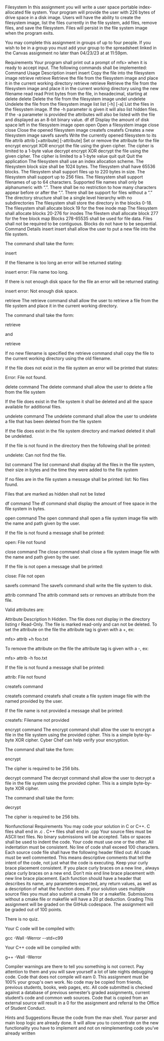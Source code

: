 Filesystem
In this assignment you will write a user space portable index-allocated file system. Your program will provide the user with 226 bytes of drive space in a disk image. Users will have the ability to create the filesystem image, list the files currently in the file system, add files, remove files, and save the filesystem. Files will persist in the file system image when the program exits.

You may complete this assignment in groups of up to four people. If you wish to be in a group you must add your group to the spreadsheet linked in the Canvas assignment no later than 04/23/23 at at 11:59pm.

Requirements
Your program shall print out a prompt of mfs> when it is ready to accept input.
The following commands shall be implemented:
Command	Usage	Description
insert	insert <filename>	Copy the file into the filesystem image
retrieve	retrieve <filename>	Retrieve the file from the filesystem image and place it in the current working directory
retrieve	retrieve <filename> <newfilename>	Retrieve the file from the filesystem image and place it in the current working directory using the new filename
read	read <filename> <starting byte> <number of bytes>	Print <number of bytes> bytes from the file, in hexadecimal, starting at <starting byte>
delete	delete <filename>	Delete the file from the filesystem image
undel	undelete <filename>	Undelete the file from the filesystem image
list	list [-h] [-a]	List the files in the filesystem image. If the -h parameter is given it will also list hidden files. If the -a parameter is provided the attributes will also be listed with the file and displayed as an 8-bit binary value.
df	df	Display the amount of disk space left in the filesystem image
open	open <filename>	Open a filesystem image
close	close	Close the opened filesystem image
createfs	createfs <filename>	Creates a new filesystem image
savefs	savefs	Write the currently opened filesystem to its file
attrib	attrib [+attribute] [-attribute] <filename>	Set or remove the attribute for the file
encrypt	encrypt <filename> <cipher>	XOR encrypt the file using the given cipher. The cipher is limited to a 1-byte value
decrypt	encrypt <filename> <cipher>	XOR decrypt the file using the given cipher. The cipher is limited to a 1-byte value
quit	quit	Quit the application
The filesystem shall use an index allocation scheme.
The filesystem block size shall be 1024 bytes.
The filesystem shall have 65536 blocks.
The filesystem shall support files up to 220 bytes in size.
The filesystem shall support up to 256 files.
The filesystem shall support filenames of up to 64 characters.
Supported file names shall only be alphanumeric with “.”. There shall be no restriction to how many characters appear before or after the “.”. There shall be support for files without a “.”
The directory structure shall be a single level hierarchy with no subdirectories
The filesystem shall store the directory in the blocks 0-18.
The filesystem shall allocate block 19 for the free inode map
The filesystem shall allocate blocks 20-276 for inodes
The filestem shall allocate block 277 for the free block map
Blocks 278-65535 shall be used for file data.
Files shall not be required to be contiguous. Blocks do not have to be sequential.
Command Details
insert
insert shall allow the user to put a new file into the file system.

The command shall take the form:

insert <filename>

If the filename is too long an error will be returned stating:

insert error: File name too long.

If there is not enough disk space for the file an error will be returned stating:

insert error: Not enough disk space.

retrieve
The retrieve command shall allow the user to retrieve a file from the file system and place it in the current working directory.

The command shall take the form:

retrieve <filename>

and

retrieve <filename> <newfilename>

If no new filename is specified the retrieve command shall copy the file to the current working directory using the old filename.

If the file does not exist in the file system an error will be printed that states:

Error: File not found.

delete command
The delete command shall allow the user to delete a file from the file system

If the file does exist in the file system it shall be deleted and all the space available for additional files.

undelete command
The undelete command shall allow the user to undelete a file that has been deleted from the file system

If the file does exist in the file system directory and marked deleted it shall be undeleted.

If the file is not found in the directory then the following shall be printed:

undelete: Can not find the file.

list command
The list command shall display all the files in the file system, their size in bytes and the time they were added to the file system

If no files are in the file system a message shall be printed: list: No files found.

Files that are marked as hidden shall not be listed

df command
The df command shall display the amount of free space in the file system in bytes.

open command
The open command shall open a file system image file with the name and path given by the user.

If the file is not found a message shall be printed:

open: File not found

close command
The close command shall close a file system image file with the name and path given by the user.

If the file is not open a message shall be printed:

close: File not open

savefs command
The savefs command shall write the file system to disk.

attrib command
The attrib command sets or removes an attribute from the file.

Valid attributes are:

Attribute	Description
h	Hidden. The file does not display in the directory listing
r	Read-Only. The file is marked read-only and can not be deleted.
To set the attribute on the file the attribute tag is given with a +, ex:

mfs> attrib +h foo.txt

To remove the attribute on the file the attribute tag is given with a -, ex:

mfs> attrib -h foo.txt

If the file is not found a message shall be printed:

attrib: File not found

createfs command

createfs command
createfs shall create a file system image file with the named provided by the user.

If the file name is not provided a message shall be printed:

createfs: Filename not provided

encrypt command
The encrypt command shall allow the user to encrypt a file in the file system using the provided cipher. This is a simple byte-by-byte XOR cipher. Cyber Chef can help verify your encryption.

The command shall take the form:

encrypt <filename> <cipher>

The cipher is required to be 256 bits.

decrypt command
The decrypt command shall allow the user to decrypt a file in the file system using the provided cipher. This is a simple byte-by-byte XOR cipher.

The command shall take the form:

decrypt <filename> <cipher>

The cipher is required to be 256 bits.

Nonfunctional Requirements
You may code your solution in C or C++.
C files shall end in .c . C++ files shall end in .cpp
Your source files must be ASCII text files. No binary submissions will be accepted.
Tabs or spaces shall be used to indent the code. Your code must use one or the other. All indentation must be consistent.
No line of code shall exceed 100 characters.
Each source code file shall have the following header filled out:
All code must be well commented. This means descriptive comments that tell the intent of the code, not just what the code is executing.
Keep your curly brace placement consistent. If you place curly braces on a new line , always place curly braces on a new end. Don’t mix end line brace placement with new line brace placement.
Each function should have a header that describes its name, any parameters expected, any return values, as well as a description of what the function does.
If your solution uses multiple source files you must also submit a cmake file or a makefile. Submissions without a cmake file or makefile will have a 20 pt deduction.
Grading
This assignment will be graded on the GitHub codespace. The assignment will be graded out of 100 points.

There is no quiz.

Your C code will be compiled with:

gcc -Wall -Werror --std=c99 <filename>

Your C++ code will be compiled with:

g++ -Wall -Werror <filename>

Compiler warnings are there to tell you something is not correct. Pay attention to them and you will save yourself a lot of late nights debugging code. Code that does not compile will earn 0. This assignment must be 100% your group's own work. No code may be copied from friends, previous students, books, web pages, etc. All code submitted is checked against a database of previous semester’s graded assignments, current student’s code and common web sources. Code that is copied from an external source will result in a 0 for the assignment and referral to the Office of Student Conduct.

Hints and Suggestions
Reuse the code from the mav shell. Your parser and main loop logic are already done. It will allow you to concentrate on the new functionality you have to implement and not on reimplementing code you’ve already written
